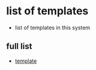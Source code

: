 # list of templates

- list of templates in this system

## full list
- [template](/database/20240714130433-102380705e920bceccf5)
